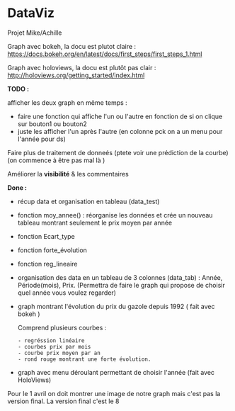 
# DataViz
Projet Mike/Achille


Graph avec bokeh, la docu est plutot claire : https://docs.bokeh.org/en/latest/docs/first_steps/first_steps_1.html

Graph avec holoviews, la docu est plutôt pas clair : http://holoviews.org/getting_started/index.html


**TODO :**

afficher les deux graph en même temps : 
  - faire une fonction qui affiche l'un ou l'autre en fonction de si on clique sur bouton1 ou bouton2
  - juste les afficher l'un après l'autre (en colonne pck on a un menu pour l'année pour ds)



Faire plus de traitement de donneés (ptete voir une prédiction de la courbe) (on commence à être pas mal là ) 

Améliorer la **visibilité** & les commentaires


**Done :**

- récup data et organisation en tableau (data_test)
- fonction moy_annee() : réorganise les données et crée un nouveau tableau montrant seulement le prix moyen par année
- fonction Ecart_type
- fonction forte_évolution
- fonction reg_lineaire
- organisation des data en un tableau de 3 colonnes (data_tab) : Année, Période(mois), Prix. (Permettra de faire le graph qui propose de choisir quel année vous voulez regarder)
- graph montrant l'évolution du prix du gazole depuis 1992 ( fait avec bokeh )

  Comprend plusieurs courbes :
  
      - regréssion linéaire
      - courbes prix par mois
      - courbe prix moyen par an
      - rond rouge montrant une forte évolution.

- graph avec menu déroulant permettant de choisir l'année (fait avec HoloViews)



Pour le 1 avril on doit montrer une image de notre graph mais c'est pas la version final. La version final c'est le 8
